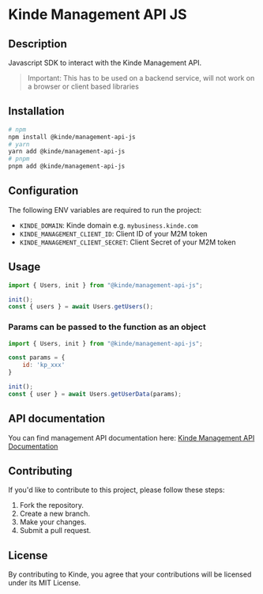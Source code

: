# Kinde Management API JS

## Description

Javascript SDK to interact with the Kinde Management API.

> Important: This has to be used on a backend service, will not work on a browser or client based libraries

## Installation

```bash
# npm
npm install @kinde/management-api-js
# yarn
yarn add @kinde/management-api-js
# pnpm
pnpm add @kinde/management-api-js
```

## Configuration

The following ENV variables are required to run the project:

- `KINDE_DOMAIN`: Kinde domain e.g. `mybusiness.kinde.com`
- `KINDE_MANAGEMENT_CLIENT_ID`: Client ID of your M2M token
- `KINDE_MANAGEMENT_CLIENT_SECRET`: Client Secret of your M2M token

## Usage

```js
import { Users, init } from "@kinde/management-api-js";

init();
const { users } = await Users.getUsers();
```


### Params can be passed to the function as an object
```js
import { Users, init } from "@kinde/management-api-js";

const params = {
    id: 'kp_xxx'
}

init();
const { user } = await Users.getUserData(params);
```



## API documentation

You can find management API documentation here: [Kinde Management API Documentation](https://kinde.com/api/docs/#kinde-management-api)

## Contributing

If you'd like to contribute to this project, please follow these steps:

1. Fork the repository.
2. Create a new branch.
3. Make your changes.
4. Submit a pull request.

## License

By contributing to Kinde, you agree that your contributions will be licensed under its MIT License.
